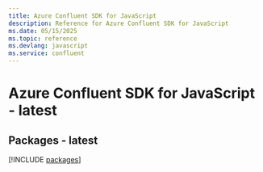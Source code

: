 ```yaml
---
title: Azure Confluent SDK for JavaScript
description: Reference for Azure Confluent SDK for JavaScript
ms.date: 05/15/2025
ms.topic: reference
ms.devlang: javascript
ms.service: confluent
---
```

# Azure Confluent SDK for JavaScript - latest
## Packages - latest
[!INCLUDE [packages](confluent-index.md)]